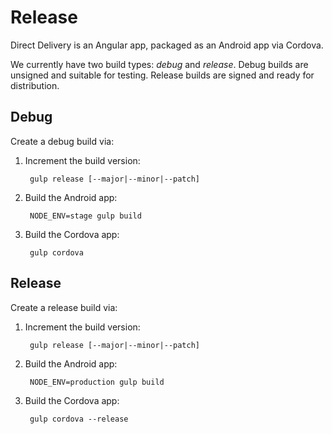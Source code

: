 # Release

Direct Delivery is an Angular app, packaged as an Android app via Cordova.

We currently have two build types: *debug* and *release*. Debug builds are
unsigned and suitable for testing. Release builds are signed and ready for
distribution.

## Debug

Create a debug build via:

1. Increment the build version:

        gulp release [--major|--minor|--patch]

2. Build the Android app:

        NODE_ENV=stage gulp build

3. Build the Cordova app:

        gulp cordova

## Release

Create a release build via:

1. Increment the build version:

        gulp release [--major|--minor|--patch]

2. Build the Android app:

        NODE_ENV=production gulp build

3. Build the Cordova app:

        gulp cordova --release
